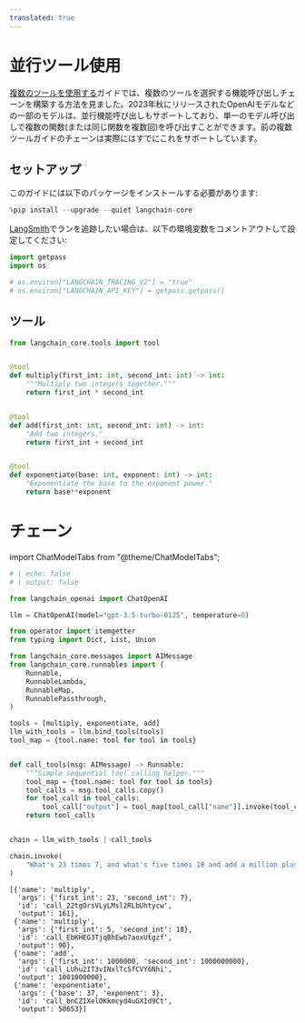 ```yaml
---
translated: true
---
```


# 並行ツール使用

[複数のツールを使用する](/docs/use_cases/tool_use/multiple_tools)ガイドでは、複数のツールを選択する機能呼び出しチェーンを構築する方法を見ました。2023年秋にリリースされたOpenAIモデルなどの一部のモデルは、並行機能呼び出しもサポートしており、単一のモデル呼び出しで複数の関数(または同じ関数を複数回)を呼び出すことができます。前の複数ツールガイドのチェーンは実際にはすでにこれをサポートしています。

## セットアップ

このガイドには以下のパッケージをインストールする必要があります:

```python
%pip install --upgrade --quiet langchain-core
```

[LangSmith](/docs/langsmith/)でランを追跡したい場合は、以下の環境変数をコメントアウトして設定してください:

```python
import getpass
import os

# os.environ["LANGCHAIN_TRACING_V2"] = "true"
# os.environ["LANGCHAIN_API_KEY"] = getpass.getpass()
```

## ツール

```python
from langchain_core.tools import tool


@tool
def multiply(first_int: int, second_int: int) -> int:
    """Multiply two integers together."""
    return first_int * second_int


@tool
def add(first_int: int, second_int: int) -> int:
    "Add two integers."
    return first_int + second_int


@tool
def exponentiate(base: int, exponent: int) -> int:
    "Exponentiate the base to the exponent power."
    return base**exponent
```

# チェーン

import ChatModelTabs from "@theme/ChatModelTabs";

<ChatModelTabs customVarName="llm" hideGoogle="true"/>

```python
# | echo: false
# | output: false

from langchain_openai import ChatOpenAI

llm = ChatOpenAI(model="gpt-3.5-turbo-0125", temperature=0)
```

```python
from operator import itemgetter
from typing import Dict, List, Union

from langchain_core.messages import AIMessage
from langchain_core.runnables import (
    Runnable,
    RunnableLambda,
    RunnableMap,
    RunnablePassthrough,
)

tools = [multiply, exponentiate, add]
llm_with_tools = llm.bind_tools(tools)
tool_map = {tool.name: tool for tool in tools}


def call_tools(msg: AIMessage) -> Runnable:
    """Simple sequential tool calling helper."""
    tool_map = {tool.name: tool for tool in tools}
    tool_calls = msg.tool_calls.copy()
    for tool_call in tool_calls:
        tool_call["output"] = tool_map[tool_call["name"]].invoke(tool_call["args"])
    return tool_calls


chain = llm_with_tools | call_tools
```

```python
chain.invoke(
    "What's 23 times 7, and what's five times 18 and add a million plus a billion and cube thirty-seven"
)
```

```output
[{'name': 'multiply',
  'args': {'first_int': 23, 'second_int': 7},
  'id': 'call_22tgOrsVLyLMsl2RLbUhtycw',
  'output': 161},
 {'name': 'multiply',
  'args': {'first_int': 5, 'second_int': 18},
  'id': 'call_EbKHEG3TjqBhEwb7aoxUtgzf',
  'output': 90},
 {'name': 'add',
  'args': {'first_int': 1000000, 'second_int': 1000000000},
  'id': 'call_LUhu2IT3vINxlTc5fCVY6Nhi',
  'output': 1001000000},
 {'name': 'exponentiate',
  'args': {'base': 37, 'exponent': 3},
  'id': 'call_bnCZIXelOKkmcyd4uGXId9Ct',
  'output': 50653}]
```
